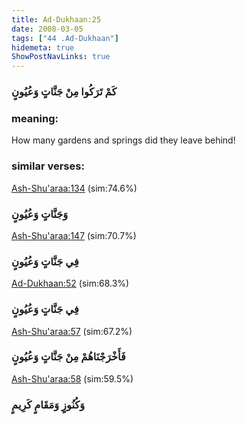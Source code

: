 ```yaml
---
title: Ad-Dukhaan:25
date: 2008-03-05
tags: ["44 .Ad-Dukhaan"]
hidemeta: true 
ShowPostNavLinks: true 
---
```

### كَمْ تَرَكُوا مِنْ جَنَّاتٍ وَعُيُونٍ
### meaning: 
How many gardens and springs did they leave behind!
### similar verses: 

[Ash-Shu'araa:134](/26/134) (sim:74.6%)

### وَجَنَّاتٍ وَعُيُونٍ

[Ash-Shu'araa:147](/26/147) (sim:70.7%)

### فِي جَنَّاتٍ وَعُيُونٍ

[Ad-Dukhaan:52](/44/52) (sim:68.3%)

### فِي جَنَّاتٍ وَعُيُونٍ

[Ash-Shu'araa:57](/26/57) (sim:67.2%)

### فَأَخْرَجْنَاهُمْ مِنْ جَنَّاتٍ وَعُيُونٍ

[Ash-Shu'araa:58](/26/58) (sim:59.5%)

### وَكُنُوزٍ وَمَقَامٍ كَرِيمٍ
